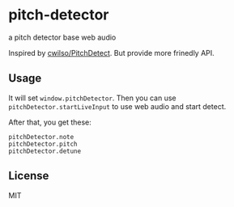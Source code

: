 pitch-detector
==============

a pitch detector base web audio

Inspired by [cwilso/PitchDetect](https://github.com/cwilso/PitchDetect).
But provide more frinedly API.

## Usage

It will set `window.pitchDetector`.
Then you can use `pitchDetector.startLiveInput` to use web audio and start detect.

After that, you get these:

```
pitchDetector.note
pitchDetector.pitch
pitchDetector.detune
```
## License
MIT
